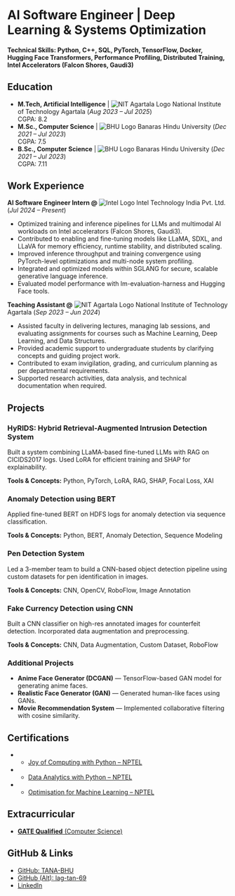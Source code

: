 # AI Software Engineer | Deep Learning & Systems Optimization

#### Technical Skills: Python, C++, SQL, PyTorch, TensorFlow, Docker, Hugging Face Transformers, Performance Profiling, Distributed Training, Intel Accelerators (Falcon Shores, Gaudi3)

## Education

* **M.Tech, Artificial Intelligence** | ![NIT Agartala Logo](https://upload.wikimedia.org/wikipedia/en/thumb/7/7a/NIT_Agartala_Logo.svg/120px-NIT_Agartala_Logo.svg.png) National Institute of Technology Agartala (*Aug 2023 – Jul 2025*)  
  CGPA: 8.2
* **M.Sc., Computer Science** | ![BHU Logo](https://upload.wikimedia.org/wikipedia/en/thumb/d/d4/Banaras_Hindu_University_Logo.svg/120px-Banaras_Hindu_University_Logo.svg.png) Banaras Hindu University (*Dec 2021 – Jul 2023*)  
  CGPA: 7.5
* **B.Sc., Computer Science** | ![BHU Logo](https://upload.wikimedia.org/wikipedia/en/thumb/d/d4/Banaras_Hindu_University_Logo.svg/120px-Banaras_Hindu_University_Logo.svg.png) Banaras Hindu University (*Dec 2021 – Jul 2023*)  
  CGPA: 7.11

## Work Experience

**AI Software Engineer Intern @** ![Intel Logo](https://upload.wikimedia.org/wikipedia/commons/c/c9/Intel_logo_(2020).svg "Intel") Intel Technology India Pvt. Ltd. (*Jul 2024 – Present*)


* Optimized training and inference pipelines for LLMs and multimodal AI workloads on Intel accelerators (Falcon Shores, Gaudi3).
* Contributed to enabling and fine-tuning models like LLaMA, SDXL, and LLaVA for memory efficiency, runtime stability, and distributed scaling.
* Improved inference throughput and training convergence using PyTorch-level optimizations and multi-node system profiling.
* Integrated and optimized models within SGLANG for secure, scalable generative language inference.
* Evaluated model performance with lm-evaluation-harness and Hugging Face tools.

**Teaching Assistant @** ![NIT Agartala Logo](https://upload.wikimedia.org/wikipedia/en/thumb/7/7a/NIT_Agartala_Logo.svg/120px-NIT_Agartala_Logo.svg.png) National Institute of Technology Agartala (*Sep 2023 – Jun 2024*)

* Assisted faculty in delivering lectures, managing lab sessions, and evaluating assignments for courses such as Machine Learning, Deep Learning, and Data Structures.
* Provided academic support to undergraduate students by clarifying concepts and guiding project work.
* Contributed to exam invigilation, grading, and curriculum planning as per departmental requirements.
* Supported research activities, data analysis, and technical documentation when required.

## Projects

### HyRIDS: Hybrid Retrieval-Augmented Intrusion Detection System

Built a system combining LLaMA-based fine-tuned LLMs with RAG on CICIDS2017 logs. Used LoRA for efficient training and SHAP for explainability.

**Tools & Concepts:** Python, PyTorch, LoRA, RAG, SHAP, Focal Loss, XAI

### Anomaly Detection using BERT

Applied fine-tuned BERT on HDFS logs for anomaly detection via sequence classification.

**Tools & Concepts:** Python, BERT, Anomaly Detection, Sequence Modeling

### Pen Detection System

Led a 3-member team to build a CNN-based object detection pipeline using custom datasets for pen identification in images.

**Tools & Concepts:** CNN, OpenCV, RoboFlow, Image Annotation

### Fake Currency Detection using CNN

Built a CNN classifier on high-res annotated images for counterfeit detection. Incorporated data augmentation and preprocessing.

**Tools & Concepts:** CNN, Data Augmentation, Custom Dataset, RoboFlow

### Additional Projects

* **Anime Face Generator (DCGAN)** — TensorFlow-based GAN model for generating anime faces.
* **Realistic Face Generator (GAN)** — Generated human-like faces using GANs.
* **Movie Recommendation System** — Implemented collaborative filtering with cosine similarity.

## Certifications

* - [Joy of Computing with Python – NPTEL](https://drive.google.com/file/d/1wJHQmpIlYRVidnqM0-rMRhd9AY1YQl6P/view?usp=sharing)
* - [Data Analytics with Python – NPTEL](https://drive.google.com/file/d/16Bw05bbZR6ilM9m8a3YEBrKzTEWhE3ce/view?usp=sharing)
* - [Optimisation for Machine Learning – NPTEL](https://drive.google.com/file/d/1TAooxWvJqCH6cbChCH09EZazWNf1pz7G/view?usp=sharing)

## Extracurricular

* [**GATE Qualified** (Computer Science)](https://drive.google.com/file/d/1mVyPBpO9yPawyZ2WduAUcVk0KYB9LsF1/view?usp=sharing})

## GitHub & Links

* [GitHub: TANA-BHU](https://github.com/TANA-BHU)
* [GitHub (Alt): lag-tan-69](https://github.com/lag-tan-69)
* [LinkedIn](https://www.linkedin.com/in/tanayendu-bari-100b70229/)

